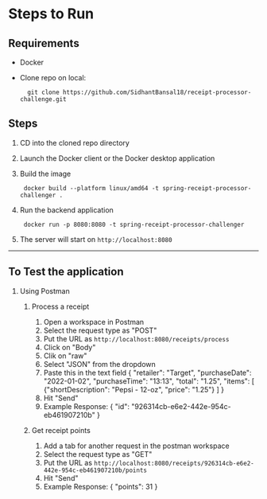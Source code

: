 # Steps to Run

## Requirements
- Docker
- Clone repo on local:

        git clone https://github.com/SidhantBansal18/receipt-processor-challenge.git


## Steps

1. CD into the cloned repo directory
2. Launch the Docker client or the Docker desktop application
3. Build the image

        docker build --platform linux/amd64 -t spring-receipt-processor-challenger .

4. Run the backend application 

        docker run -p 8080:8080 -t spring-receipt-processor-challenger

5. The server will start on `http://localhost:8080`

---

## To Test the application

1. Using Postman
    1. Process a receipt
       1. Open a workspace in Postman
       2. Select the request type as "POST"
       3. Put the URL as `http://localhost:8080/receipts/process`
       4. Click on "Body"
       5. Clik on "raw"
       6. Select "JSON" from the dropdown
       7. Paste this in the text field
          {
          "retailer": "Target",
          "purchaseDate": "2022-01-02",
          "purchaseTime": "13:13",
          "total": "1.25",
          "items": [
          {"shortDescription": "Pepsi - 12-oz", "price": "1.25"}
          ]
          }
       8. Hit "Send"
       9. Example Response:
          {
          "id": "926314cb-e6e2-442e-954c-eb461907210b"
          }
       
    2. Get receipt points
       1. Add a tab for another request in the postman workspace
       2. Select the request type as "GET"
       3. Put the URL as `http://localhost:8080/receipts/926314cb-e6e2-442e-954c-eb461907210b/points`
       4. Hit "Send"
       5. Example Response:
          {
          "points": 31
          }